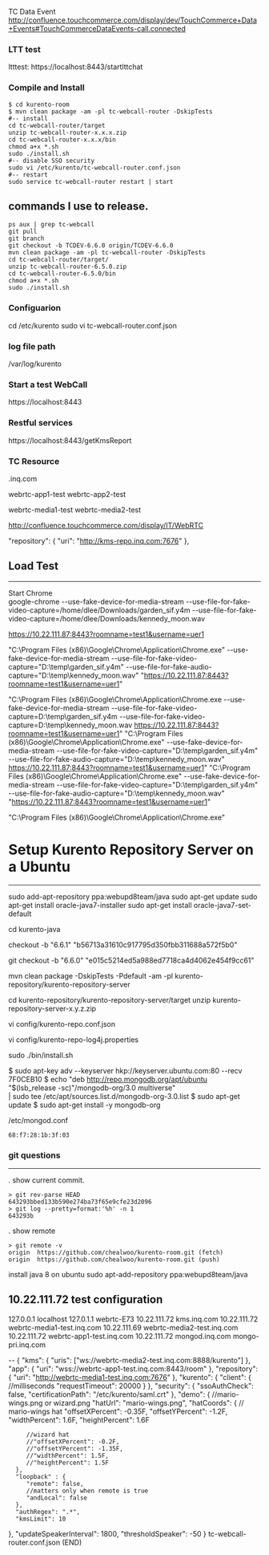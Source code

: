 
TC Data Event
http://confluence.touchcommerce.com/display/dev/TouchCommerce+Data+Events#TouchCommerceDataEvents-call.connected


### LTT test
ltttest: https://localhost:8443/startlttchat


### Compile and Install
```
$ cd kurento-room
$ mvn clean package -am -pl tc-webcall-router -DskipTests
#-- install
cd tc-webcall-router/target
unzip tc-webcall-router-x.x.x.zip
cd tc-webcall-router-x.x.x/bin
chmod a+x *.sh
sudo ./install.sh
#-- disable SSO security
sudo vi /etc/kurento/tc-webcall-router.conf.json
#-- restart
sudo service tc-webcall-router restart | start
```



## commands I use to release.
```
ps aux | grep tc-webcall
git pull
git branch
git checkout -b TCDEV-6.6.0 origin/TCDEV-6.6.0
mvn clean package -am -pl tc-webcall-router -DskipTests
cd tc-webcall-router/target/
unzip tc-webcall-router-6.5.0.zip
cd tc-webcall-router-6.5.0/bin
chmod a+x *.sh
sudo ./install.sh
```

### Configuarion
cd /etc/kurento
sudo vi tc-webcall-router.conf.json

### log file path
/var/log/kurento



### Start a test WebCall
https://localhost:8443

### Restful services
https://localhost:8443/getKmsReport

### TC Resource
.inq.com

webrtc-app1-test
webrtc-app2-test

webrtc-media1-test
webrtc-media2-test

http://confluence.touchcommerce.com/display/IT/WebRTC


   "repository": {
      "uri": "http://kms-repo.inq.com:7676"
   },
   

## Load Test
------------------------------------------------------------------------   
Start Chrome    
google-chrome --use-fake-device-for-media-stream --use-file-for-fake-video-capture=/home/dlee/Downloads/garden_sif.y4m --use-file-for-fake-video-capture=/home/dlee/Downloads/kennedy_moon.wav

https://10.22.111.87:8443?roomname=test1&username=uer1

"C:\Program Files (x86)\Google\Chrome\Application\Chrome.exe" --use-fake-device-for-media-stream --use-file-for-fake-video-capture="D:\temp\garden_sif.y4m" --use-file-for-fake-audio-capture="D:\temp\kennedy_moon.wav" "https://10.22.111.87:8443?roomname=test1&username=uer1"

"C:\Program Files (x86)\Google\Chrome\Application\Chrome.exe --use-fake-device-for-media-stream --use-file-for-fake-video-capture=D:\temp\garden_sif.y4m --use-file-for-fake-video-capture=D:\temp\kennedy_moon.wav  https://10.22.111.87:8443?roomname=test1&username=uer1"
"C:\Program Files (x86)\Google\Chrome\Application\Chrome.exe" --use-fake-device-for-media-stream --use-file-for-fake-video-capture="D:\temp\garden_sif.y4m" --use-file-for-fake-audio-capture="D:\temp\kennedy_moon.wav" https://10.22.111.87:8443?roomname=test1&username=uer1"
"C:\Program Files (x86)\Google\Chrome\Application\Chrome.exe" --use-fake-device-for-media-stream --use-file-for-fake-video-capture="D:\temp\garden_sif.y4m" --use-file-for-fake-audio-capture="D:\temp\kennedy_moon.wav" "https://10.22.111.87:8443?roomname=test1&username=uer1"

"C:\Program Files (x86)\Google\Chrome\Application\Chrome.exe"


# Setup Kurento Repository Server on a Ubuntu 
------------------------------------------------------------------------   
sudo add-apt-repository ppa:webupd8team/java
sudo apt-get update
sudo apt-get install oracle-java7-installer
sudo apt-get install oracle-java7-set-default

cd kurento-java

checkout -b "6.6.1" "b56713a31610c917795d350fbb311688a572f5b0"

git checkout -b "6.6.0" "e015c5214ed5a988ed7718ca4d4062e454f9cc61"

mvn clean package -DskipTests -Pdefault -am -pl kurento-repository/kurento-repository-server

cd kurento-repository/kurento-repository-server/target
unzip kurento-repository-server-x.y.z.zip

vi config/kurento-repo.conf.json

vi config/kurento-repo-log4j.properties

sudo ./bin/install.sh

$ sudo apt-key adv --keyserver hkp://keyserver.ubuntu.com:80 --recv 7F0CEB10
$ echo "deb http://repo.mongodb.org/apt/ubuntu \
   "$(lsb_release -sc)"/mongodb-org/3.0 multiverse" \
   | sudo tee /etc/apt/sources.list.d/mongodb-org-3.0.list
$ sudo apt-get update
$ sudo apt-get install -y mongodb-org

/etc/mongod.conf

	68:f7:28:1b:3f:03
	
	
### git questions
------------------------------------------------------------------------  
. show current commit.
```
> git rev-parse HEAD
643293bbed133b590e274ba73f65e9cfe23d2096
> git log --pretty=format:'%h' -n 1
643293b
```
. show remote 
```
> git remote -v
origin  https://github.com/chealwoo/kurento-room.git (fetch)
origin  https://github.com/chealwoo/kurento-room.git (push)
```


install java 8 on ubuntu
sudo apt-add-repository ppa:webupd8team/java



## 10.22.111.72 test configuration


127.0.0.1       localhost
127.0.1.1       webrtc-E73
10.22.111.72    kms.inq.com
10.22.111.72    webrtc-media1-test.inq.com
10.22.111.69    webrtc-media2-test.inq.com
10.22.111.72    webrtc-app1-test.inq.com
10.22.111.72    mongod.inq.com  mongo-pri.inq.com

--
{
   "kms": {
      "uris": ["ws://webrtc-media2-test.inq.com:8888/kurento"]
   },
   "app": {
      "uri": "wss://webrtc-app1-test.inq.com:8443/room"
   },
   "repository": {
      "uri": "http://webrtc-media1-test.inq.com:7676"
   },
   "kurento": {
      "client": {
         //milliseconds
         "requestTimeout": 20000
      }
   },
   "security": {
      "ssoAuthCheck": false,
      "certificationPath": "/etc/kurento/saml.crt"
   },
   "demo": {
      //mario-wings.png or wizard.png
      "hatUrl": "mario-wings.png",
      "hatCoords": {
         // mario-wings hat
         "offsetXPercent": -0.35F,
         "offsetYPercent": -1.2F,
         "widthPercent": 1.6F,
         "heightPercent": 1.6F

         //wizard hat
         //"offsetXPercent": -0.2F,
         //"offsetYPercent": -1.35F,
         //"widthPercent": 1.5F,
         //"heightPercent": 1.5F
      },
      "loopback" : {
         "remote": false,
         //matters only when remote is true
         "andLocal": false
      },
      "authRegex": ".*",
      "kmsLimit": 10
   },
   "updateSpeakerInterval": 1800,
   "thresholdSpeaker": -50
}
tc-webcall-router.conf.json (END)
